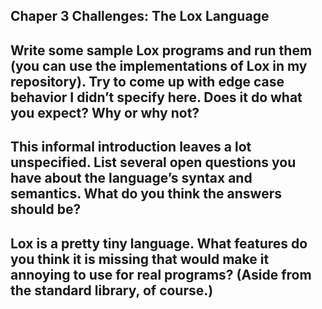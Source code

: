 ## Chaper 3 Challenges: The Lox Language

## Write some sample Lox programs and run them (you can use the implementations of Lox in my repository). Try to come up with edge case behavior I didn’t specify here. Does it do what you expect? Why or why not?

## This informal introduction leaves a lot unspecified. List several open questions you have about the language’s syntax and semantics. What do you think the answers should be?

## Lox is a pretty tiny language. What features do you think it is missing that would make it annoying to use for real programs? (Aside from the standard library, of course.)